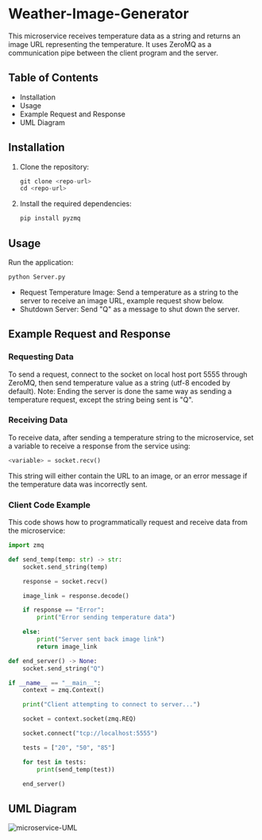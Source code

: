 # Weather-Image-Generator
This microservice receives temperature data as a string and returns an image URL representing the temperature. It uses ZeroMQ as a communication pipe between the client program and the server.

## Table of Contents
- Installation
- Usage
- Example Request and Response
- UML Diagram

## Installation
1. Clone the repository:
   ```python
   git clone <repo-url>
   cd <repo-url>
   ```
2. Install the required dependencies:
   ```python
   pip install pyzmq
   ```

## Usage
Run the application:
  ```python
  python Server.py
  ```
* Request Temperature Image: Send a temperature as a string to the server to receive an image URL, example request show below.
* Shutdown Server: Send "Q" as a message to shut down the server.

## Example Request and Response
### Requesting Data
To send a request, connect to the socket on local host port 5555 through ZeroMQ, then send temperature value as a string (utf-8 encoded by default).
Note: Ending the server is done the same way as sending a temperature request, except the string being sent is "Q".
### Receiving Data
To receive data, after sending a temperature string to the microservice, set a variable to receive a response from the service using:
  ```python
  <variable> = socket.recv()
  ```
This string will either contain the URL to an image, or an error message if the temperature data was incorrectly sent.
### Client Code Example
This code shows how to programmatically request and receive data from the microservice:
  ```python
  import zmq
  
  def send_temp(temp: str) -> str:
      socket.send_string(temp)
  
      response = socket.recv()
  
      image_link = response.decode()
  
      if response == "Error":
          print("Error sending temperature data")
  
      else:
          print("Server sent back image link")
          return image_link
  
  def end_server() -> None:
      socket.send_string("Q")
  
  if __name__ == "__main__":
      context = zmq.Context()
  
      print("Client attempting to connect to server...")
  
      socket = context.socket(zmq.REQ)
  
      socket.connect("tcp://localhost:5555")
  
      tests = ["20", "50", "85"]
  
      for test in tests:
          print(send_temp(test))
  
      end_server()
  ```

## UML Diagram
![microservice-UML](https://github.com/user-attachments/assets/65b9cb22-8181-4735-82ac-a9c619f8e9e8)

